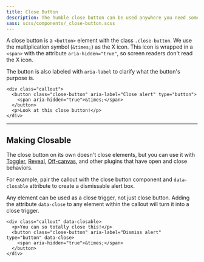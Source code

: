 ```yaml
---
title: Close Button
description: The humble close button can be used anywhere you need something to go away on click.
sass: scss/components/_close-button.scss
---
```


A close button is a `<button>` element with the class `.close-button`. We use the multiplication symbol (`&times;`) as the X icon. This icon is wrapped in a `<span>` with the attribute `aria-hidden="true"`, so screen readers don't read the X icon.

The button is also labeled with `aria-label` to clarify what the button's purpose is.

```html_example
<div class="callout">
  <button class="close-button" aria-label="Close alert" type="button">
    <span aria-hidden="true">&times;</span>
  </button>
  <p>Look at this close button!</p>
</div>
```

***

## Making Closable

<div class="callout primary">
  <p>The close button on its own doesn't close elements, but you can use it with <a href="toggler.html">Toggler</a>, <a href="reveal.html">Reveal</a>, <a href="off-canvas.html">Off-canvas</a>, and other plugins that have open and close behaviors.</p>
</div>

For example, pair the callout with the close button component and `data-closable` attribute to create a dismissable alert box.

<div class="primary callout">
  <p>Any element can be used as a close trigger, not just close button. Adding the attribute <code>data-close</code> to any element within the callout will turn it into a close trigger.</p>
</div>

```html_example
<div class="callout" data-closable>
  <p>You can so totally close this!</p>
  <button class="close-button" aria-label="Dismiss alert" type="button" data-close>
    <span aria-hidden="true">&times;</span>
  </button>
</div>
```